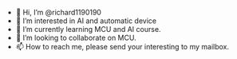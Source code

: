 - 👋 Hi, I’m @richard1190190
- 👀 I’m interested in AI and automatic device
- 🌱 I’m currently learning MCU and AI course.
- 💞️ I’m looking to collaborate on MCU.
- 📫 How to reach me, please send your interesting to my mailbox.

<!---
richard1190190/richard1190190 is a ✨ special ✨ repository because its `README.md` (this file) appears on your GitHub profile.
You can click the Preview link to take a look at your changes.
--->
